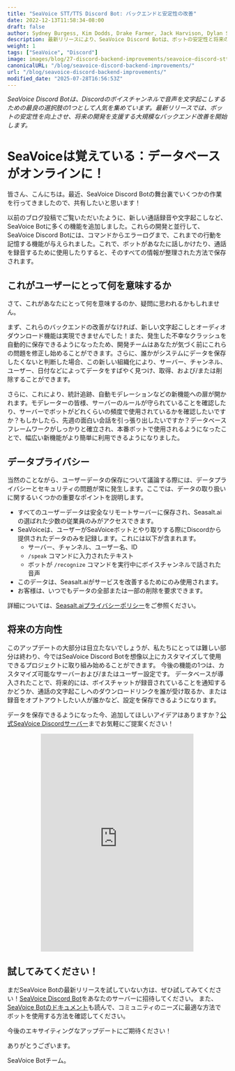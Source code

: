 ```yaml
---
title: "SeaVoice STT/TTS Discord Bot: バックエンドと安定性の改善"
date: 2022-12-13T11:58:34-08:00
draft: false
author: Sydney Burgess, Kim Dodds, Drake Farmer, Jack Harvison, Dylan Strong, Cody Vernon
description: 最新リリースにより、SeaVoice Discord Botは、ボットの安定性と将来の開発を改善する大規模なバックエンド改善を開始します。
weight: 1
tags: ["SeaVoice", "Discord"]
image: images/blog/27-discord-backend-improvements/seavoice-discord-stt-tts-bot-backend-improvements.jpg
canonicalURL: "/blog/seavoice-discord-backend-improvements/"
url: "/blog/seavoice-discord-backend-improvements/"
modified_date: "2025-07-28T16:56:53Z"
---
```


*SeaVoice Discord Botは、Discordのボイスチャンネルで音声を文字起こしするための最良の選択肢の1つとして人気を集めています。最新リリースでは、ボットの安定性を向上させ、将来の開発を支援する大規模なバックエンド改善を開始します。*

# SeaVoiceは覚えている：データベースがオンラインに！

皆さん、こんにちは。最近、SeaVoice Discord Botの舞台裏でいくつかの作業を行ってきましたので、共有したいと思います！

以前のブログ投稿でご覧いただいたように、新しい通話録音や文字起こしなど、SeaVoice Botに多くの機能を追加しました。これらの開発と並行して、SeaVoice Discord Botには、コマンドからエラーログまで、これまでの行動を記憶する機能が与えられました。これで、ボットがあなたに話しかけたり、通話を録音するために使用したりすると、そのすべての情報が整理された方法で保存されます。

## これがユーザーにとって何を意味するか
さて、これがあなたにとって何を意味するのか、疑問に思われるかもしれません。

まず、これらのバックエンドの改善がなければ、新しい文字起こしとオーディオダウンロード機能は実現できませんでした！また、発生した不幸なクラッシュを自動的に保存できるようになったため、開発チームはあなたが気づく前にこれらの問題を修正し始めることができます。さらに、誰かがシステムにデータを保存したくないと判断した場合、この新しい組織化により、サーバー、チャンネル、ユーザー、日付などによってデータをすばやく見つけ、取得、および/または削除することができます。

さらに、これにより、統計追跡、自動モデレーションなどの新機能への扉が開かれます。モデレーターの皆様、サーバーのルールが守られていることを確認したり、サーバーでボットがどれくらいの頻度で使用されているかを確認したいですか？もしかしたら、先週の面白い会話を引っ張り出したいですか？データベースフレームワークがしっかりと確立され、本番ボットで使用されるようになったことで、幅広い新機能がより簡単に利用できるようになりました。

## データプライバシー

当然のことながら、ユーザーデータの保存について議論する際には、データプライバシーとセキュリティの問題が常に発生します。ここでは、データの取り扱いに関するいくつかの重要なポイントを説明します。
- すべてのユーザーデータは安全なリモートサーバーに保存され、Seasalt.aiの選ばれた少数の従業員のみがアクセスできます。
- SeaVoiceは、ユーザーがSeaVoiceボットとやり取りする際にDiscordから提供されたデータのみを記録します。これには以下が含まれます。
    - サーバー、チャンネル、ユーザー名、ID
    - `/speak` コマンドに入力されたテキスト
    - ボットが `/recognize` コマンドを実行中にボイスチャンネルで話された音声
- このデータは、Seasalt.aiがサービスを改善するためにのみ使用されます。
- お客様は、いつでもデータの全部または一部の削除を要求できます。

詳細については、[Seasalt.aiプライバシーポリシー](https://seasalt.ai/privacy/)をご参照ください。

## 将来の方向性

このアップデートの大部分は目立たないでしょうが、私たちにとっては難しい部分は終わり、今ではSeaVoice Discord Botを想像以上にカスタマイズして使用できるプロジェクトに取り組み始めることができます。
今後の機能の1つは、カスタマイズ可能なサーバーおよび/またはユーザー設定です。
データベースが導入されたことで、将来的には、ボイスチャットが録音されていることを通知するかどうか、通話の文字起こしへのダウンロードリンクを誰が受け取るか、または録音をオプトアウトしたい人が誰かなど、設定を保存できるようになります。

データを保存できるようになった今、追加してほしいアイデアはありますか？[公式SeaVoice Discordサーバー](https://discord.gg/dfAYfwBQ)までお気軽にご提案ください！

<center>
<iframe src="https://discordapp.com/widget?id=919037515514654721&theme=dark" width="350" height="500" allowtransparency="true" frameborder="0" sandbox="allow-popups allow-popups-to-escape-sandbox allow-same-origin allow-scripts"></iframe>
</center>

## 試してみてください！

まだSeaVoice Botの最新リリースを試していない方は、ぜひ試してみてください！[SeaVoice Discord Bot](https://discord.com/oauth2/authorize?client_id=1001955060210749492&scope=bot)をあなたのサーバーに招待してください。
また、[SeaVoice Botのドキュメント](https://wiki.seasalt.ai/seavoice/discord/discord-bot/)も読んで、コミュニティのニーズに最適な方法でボットを使用する方法を確認してください。

今後のエキサイティングなアップデートにご期待ください！

ありがとうございます。

SeaVoice Botチーム。
